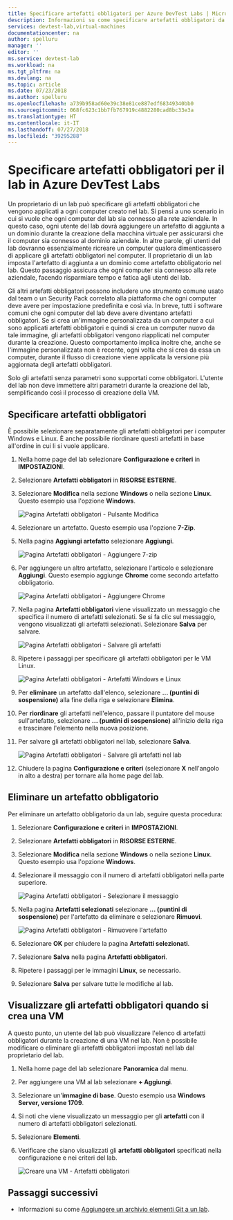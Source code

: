 ```yaml
---
title: Specificare artefatti obbligatori per Azure DevTest Labs | Microsoft Docs
description: Informazioni su come specificare artefatti obbligatori da installare prima di installare gli artefatti selezionati dall'utente sulle macchine virtuali (VM) nel lab.
services: devtest-lab,virtual-machines
documentationcenter: na
author: spelluru
manager: ''
editor: ''
ms.service: devtest-lab
ms.workload: na
ms.tgt_pltfrm: na
ms.devlang: na
ms.topic: article
ms.date: 07/23/2018
ms.author: spelluru
ms.openlocfilehash: a739b958ad60e39c38e81ce887edf68349340bb0
ms.sourcegitcommit: 068fc623c1bb7fb767919c4882280cad8bc33e3a
ms.translationtype: HT
ms.contentlocale: it-IT
ms.lasthandoff: 07/27/2018
ms.locfileid: "39295288"
---
```

# <a name="specify-mandatory-artifacts-for-your-lab-in-azure-devtest-labs"></a>Specificare artefatti obbligatori per il lab in Azure DevTest Labs
Un proprietario di un lab può specificare gli artefatti obbligatori che vengono applicati a ogni computer creato nel lab. Si pensi a uno scenario in cui si vuole che ogni computer del lab sia connesso alla rete aziendale. In questo caso, ogni utente del lab dovrà aggiungere un artefatto di aggiunta a un dominio durante la creazione della macchina virtuale per assicurarsi che il computer sia connesso al dominio aziendale. In altre parole, gli utenti del lab dovranno essenzialmente ricreare un computer qualora dimenticassero di applicare gli artefatti obbligatori nel computer. Il proprietario di un lab imposta l'artefatto di aggiunta a un dominio come artefatto obbligatorio nel lab. Questo passaggio assicura che ogni computer sia connesso alla rete aziendale, facendo risparmiare tempo e fatica agli utenti del lab.
 
Gli altri artefatti obbligatori possono includere uno strumento comune usato dal team o un Security Pack correlato alla piattaforma che ogni computer deve avere per impostazione predefinita e così via. In breve, tutti i software comuni che ogni computer del lab deve avere diventano artefatti obbligatori. Se si crea un'immagine personalizzata da un computer a cui sono applicati artefatti obbligatori e quindi si crea un computer nuovo da tale immagine, gli artefatti obbligatori vengono riapplicati nel computer durante la creazione. Questo comportamento implica inoltre che, anche se l'immagine personalizzata non è recente, ogni volta che si crea da essa un computer, durante il flusso di creazione viene applicata la versione più aggiornata degli artefatti obbligatori. 
 
Solo gli artefatti senza parametri sono supportati come obbligatori. L'utente del lab non deve immettere altri parametri durante la creazione del lab, semplificando così il processo di creazione della VM. 

## <a name="specify-mandatory-artifacts"></a>Specificare artefatti obbligatori
È possibile selezionare separatamente gli artefatti obbligatori per i computer Windows e Linux. È anche possibile riordinare questi artefatti in base all'ordine in cui li si vuole applicare. 

1. Nella home page del lab selezionare **Configurazione e criteri** in **IMPOSTAZIONI**. 
3. Selezionare **Artefatti obbligatori** in **RISORSE ESTERNE**. 
4. Selezionare **Modifica** nella sezione **Windows** o nella sezione **Linux**. Questo esempio usa l'opzione **Windows**. 

    ![Pagina Artefatti obbligatori - Pulsante Modifica](media/devtest-lab-mandatory-artifacts/mandatory-artifacts-edit-button.png)
4. Selezionare un artefatto. Questo esempio usa l'opzione **7-Zip**. 
5. Nella pagina **Aggiungi artefatto** selezionare **Aggiungi**. 

    ![Pagina Artefatti obbligatori - Aggiungere 7-zip](media/devtest-lab-mandatory-artifacts/add-seven-zip.png)
6. Per aggiungere un altro artefatto, selezionare l'articolo e selezionare **Aggiungi**. Questo esempio aggiunge **Chrome** come secondo artefatto obbligatorio.

    ![Pagina Artefatti obbligatori - Aggiungere Chrome](media/devtest-lab-mandatory-artifacts/add-chrome.png)
7. Nella pagina **Artefatti obbligatori** viene visualizzato un messaggio che specifica il numero di artefatti selezionati. Se si fa clic sul messaggio, vengono visualizzati gli artefatti selezionati. Selezionare **Salva** per salvare. 

    ![Pagina Artefatti obbligatori - Salvare gli artefatti](media/devtest-lab-mandatory-artifacts/save-artifacts.png)
8. Ripetere i passaggi per specificare gli artefatti obbligatori per le VM Linux. 
    
    ![Pagina Artefatti obbligatori - Artefatti Windows e Linux](media/devtest-lab-mandatory-artifacts/windows-linux-artifacts.png)
9. Per **eliminare** un artefatto dall'elenco, selezionare **... (puntini di sospensione)** alla fine della riga e selezionare **Elimina**. 
10. Per **riordinare** gli artefatti nell'elenco, passare il puntatore del mouse sull'artefatto, selezionare **... (puntini di sospensione)** all'inizio della riga e trascinare l'elemento nella nuova posizione. 
11. Per salvare gli artefatti obbligatori nel lab, selezionare **Salva**. 

    ![Pagina Artefatti obbligatori - Salvare gli artefatti nel lab](media/devtest-lab-mandatory-artifacts/save-to-lab.png)
12. Chiudere la pagina **Configurazione e criteri** (selezionare **X** nell'angolo in alto a destra) per tornare alla home page del lab.  

## <a name="delete-a-mandatory-artifact"></a>Eliminare un artefatto obbligatorio
Per eliminare un artefatto obbligatorio da un lab, seguire questa procedura: 

1. Selezionare **Configurazione e criteri** in **IMPOSTAZIONI**. 
2. Selezionare **Artefatti obbligatori** in **RISORSE ESTERNE**. 
3. Selezionare **Modifica** nella sezione **Windows** o nella sezione **Linux**. Questo esempio usa l'opzione **Windows**. 
4. Selezionare il messaggio con il numero di artefatti obbligatori nella parte superiore. 

    ![Pagina Artefatti obbligatori - Selezionare il messaggio](media/devtest-lab-mandatory-artifacts/select-message-artifacts.png)
5. Nella pagina **Artefatti selezionati** selezionare **... (puntini di sospensione)** per l'artefatto da eliminare e selezionare **Rimuovi**. 
    
    ![Pagina Artefatti obbligatori - Rimuovere l'artefatto](media/devtest-lab-mandatory-artifacts/remove-artifact.png)
6. Selezionare **OK** per chiudere la pagina **Artefatti selezionati**. 
7. Selezionare **Salva** nella pagina **Artefatti obbligatori**.
8. Ripetere i passaggi per le immagini **Linux**, se necessario. 
9. Selezionare **Salva** per salvare tutte le modifiche al lab. 

## <a name="view-mandatory-artifacts-when-creating-a-vm"></a>Visualizzare gli artefatti obbligatori quando si crea una VM
A questo punto, un utente del lab può visualizzare l'elenco di artefatti obbligatori durante la creazione di una VM nel lab. Non è possibile modificare o eliminare gli artefatti obbligatori impostati nel lab dal proprietario del lab.

1. Nella home page del lab selezionare **Panoramica** dal menu.
2. Per aggiungere una VM al lab selezionare **+ Aggiungi**. 
3. Selezionare un'**immagine di base**. Questo esempio usa **Windows Server, versione 1709**.
4. Si noti che viene visualizzato un messaggio per gli **artefatti** con il numero di artefatti obbligatori selezionati. 
5. Selezionare **Elementi**. 
6. Verificare che siano visualizzati gli **artefatti obbligatori** specificati nella configurazione e nei criteri del lab. 

    ![Creare una VM - Artefatti obbligatori](media/devtest-lab-mandatory-artifacts/create-vm-artifacts.png)

## <a name="next-steps"></a>Passaggi successivi
* Informazioni su come [Aggiungere un archivio elementi Git a un lab](devtest-lab-add-artifact-repo.md).

